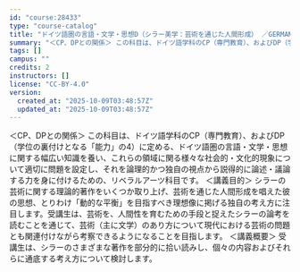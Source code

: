 ```yaml
---
id: "course:28433"
type: "course-catalog"
title: "ドイツ語圏の言語・文学・思想D（シラー美学：芸術を通じた人間形成） ／GERMAN LANGUAGE, LITERATURE AND THOUGHT D"
summary: "＜CP、DPとの関係＞ この科目は、ドイツ語学科のCP（専門教育）、およびDP（学位の裏付けとなる「能力」の4）に定める、ドイツ語圏の言語・文学・思想に関する幅広い知識を養い、これらの領域に関る様々な社会的・文化的現象について適切に問題を設…"
tags: []
campus: ""
credits: 2
instructors: []
license: "CC-BY-4.0"
version:
  created_at: "2025-10-09T03:48:57Z"
  updated_at: "2025-10-09T03:48:57Z"
---
```

＜CP、DPとの関係＞ この科目は、ドイツ語学科のCP（専門教育）、およびDP（学位の裏付けとなる「能力」の4）に定める、ドイツ語圏の言語・文学・思想に関する幅広い知識を養い、これらの領域に関る様々な社会的・文化的現象について適切に問題を設定し、それを論理的かつ独自の視点から説得的に論述・議論する力を身に付けるための、リベラルアーツ科目です。 ＜講義目的＞ シラーの芸術に関する理論的著作をいくつか取り上げ、芸術を通じた人間形成を唱えた彼の思想、とりわけ「動的な平衡」を目指すべき理想像に掲げる独自の考え方に注目します。受講生は、芸術を、人間性を育むための手段と捉えたシラーの論考を読むことを通じて、芸術（主に文学）のあり方について現代における芸術の問題とも関連付けながら考察できるようになることを目指します。 ＜講義概要＞ 受講生は、シラーのさまざまな著作を部分的に拾い読みし、個々の内容およびそれらに通底する考え方について検討します。
